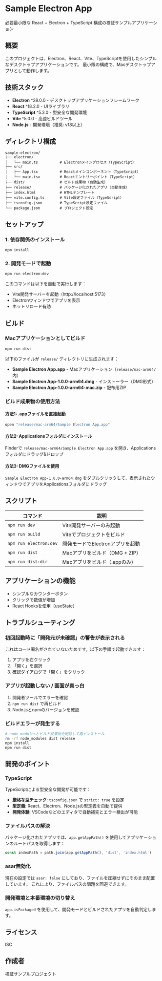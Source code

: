 # Sample Electron App

必要最小限な React + Electron + TypeScript 構成の検証サンプルアプリケーション

## 概要

このプロジェクトは、Electron、React、Vite、TypeScriptを使用したシンプルなデスクトップアプリケーションです。
最小限の構成で、Macデスクトップアプリとして動作します。

## 技術スタック

- **Electron** ^28.0.0 - デスクトップアプリケーションフレームワーク
- **React** ^18.2.0 - UIライブラリ
- **TypeScript** ^5.3.0 - 型安全な開発環境
- **Vite** ^5.0.0 - 高速ビルドツール
- **Node.js** - 開発環境（推奨: v18以上）

## ディレクトリ構成

```
sample-electron/
├── electron/
│   └── main.ts          # Electronメインプロセス（TypeScript）
├── src/
│   ├── App.tsx          # Reactメインコンポーネント（TypeScript）
│   └── main.tsx         # Reactエントリーポイント（TypeScript）
├── dist/                # ビルド成果物（自動生成）
├── release/             # パッケージ化されたアプリ（自動生成）
├── index.html           # HTMLテンプレート
├── vite.config.ts       # Vite設定ファイル（TypeScript）
├── tsconfig.json        # TypeScript設定ファイル
└── package.json         # プロジェクト設定
```

## セットアップ

### 1. 依存関係のインストール

```bash
npm install
```

### 2. 開発モードで起動

```bash
npm run electron:dev
```

このコマンドは以下を自動で実行します：
- Vite開発サーバーを起動（http://localhost:5173）
- Electronウィンドウでアプリを表示
- ホットリロード有効

## ビルド

### Macアプリケーションとしてビルド

```bash
npm run dist
```

以下のファイルが `release/` ディレクトリに生成されます：

- **Sample Electron App.app** - Macアプリケーション（`release/mac-arm64/`内）
- **Sample Electron App-1.0.0-arm64.dmg** - インストーラー（DMG形式）
- **Sample Electron App-1.0.0-arm64-mac.zip** - 配布用ZIP

### ビルド成果物の使用方法

#### 方法1: .appファイルを直接起動
```bash
open "release/mac-arm64/Sample Electron App.app"
```

#### 方法2: Applicationsフォルダにインストール
Finderで `release/mac-arm64/Sample Electron App.app` を開き、Applicationsフォルダにドラッグ&ドロップ

#### 方法3: DMGファイルを使用
`Sample Electron App-1.0.0-arm64.dmg` をダブルクリックして、表示されたウィンドウでアプリをApplicationsフォルダにドラッグ

## スクリプト

| コマンド | 説明 |
|---------|------|
| `npm run dev` | Vite開発サーバーのみ起動 |
| `npm run build` | Viteでプロジェクトをビルド |
| `npm run electron:dev` | 開発モードでElectronアプリを起動 |
| `npm run dist` | Macアプリをビルド（DMG + ZIP） |
| `npm run dist:dir` | Macアプリをビルド（.appのみ） |

## アプリケーションの機能

- シンプルなカウンターボタン
- クリックで数値が増加
- React Hooksを使用（useState）

## トラブルシューティング

### 初回起動時に「開発元が未確認」の警告が表示される

これはコード署名がされていないためです。以下の手順で起動できます：

1. アプリを右クリック
2. 「開く」を選択
3. 確認ダイアログで「開く」をクリック

### アプリが起動しない / 画面が真っ白

1. 開発者ツールでエラーを確認
2. `npm run dist` で再ビルド
3. Node.jsとnpmのバージョンを確認

### ビルドエラーが発生する

```bash
# node_modulesとビルド成果物を削除して再インストール
rm -rf node_modules dist release
npm install
npm run dist
```

## 開発のポイント

### TypeScript

TypeScriptによる型安全な開発が可能です：

- **厳格な型チェック**: `tsconfig.json` で `strict: true` を設定
- **型定義**: React、Electron、Node.jsの型定義を自動で提供
- **開発体験**: VSCodeなどのエディタで自動補完とエラー検出が可能

### ファイルパスの解決

パッケージ化されたアプリでは、`app.getAppPath()` を使用してアプリケーションのルートパスを取得します：

```typescript
const indexPath = path.join(app.getAppPath(), 'dist', 'index.html')
```

### asar無効化

現在の設定では `asar: false` にしており、ファイルを圧縮せずにそのまま配置しています。
これにより、ファイルパスの問題を回避できます。

### 開発環境と本番環境の切り替え

`app.isPackaged` を使用して、開発モードとビルドされたアプリを自動判定します。

## ライセンス

ISC

## 作成者

検証サンプルプロジェクト
